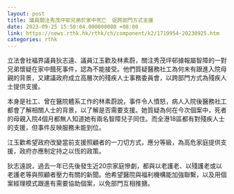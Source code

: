 ```yaml
---
layout: post
title: 議員關注秀茂坪邨兄弟於家中死亡　促跨部門方式支援
date: 2023-09-25 15:50:04.000000000 +08:00
link: https://news.rthk.hk/rthk/ch/component/k2/1719954-20230925.htm
categories: rthk
---
```


立法會社福界議員狄志遠、議員江玉歡及林素蔚，關注秀茂坪邨據報屬智障的一對兄弟懷疑在家中餓死事件，認為不能接受。他們質疑醫務社工為何未有跟進入院母親的背景，又建議政府成立高層次的殘疾人士事務委員會，以跨部門方式為殘疾人士提供支援。

本身是社工、曾在醫院體系工作的林素蔚說，事件令人憤怒，病人入院後醫務社工都會了解相關人士的背景，以了解是否需要支援。她質疑為何在今次個案中，死者的母親入院4個月都無人知道她有兩名智障兒子同住。而全港18區都有對殘疾人士的支援，但事件反映服務未能到位。

江玉歡希望政府改變當前支援照顧者的一刀切方式，應分等級，為高危家庭提供支援，政府亦應制定持之以恆的政策。

狄志遠說，過去一年已先後發生近20宗家庭慘劇，都與以老護老、以殘護老或以老護老等與照顧者壓力有關的新聞。他希望醫院與福利機構能加強聯繫，以及用個案經理模式跟進有需要協助個案，以免部門互相推搪。
